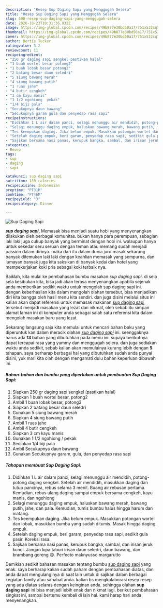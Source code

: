 ```yaml
---
description: "Resep Sup Daging Sapi yang Menggugah Selera"
title: "Resep Sup Daging Sapi yang Menggugah Selera"
slug: 690-resep-sup-daging-sapi-yang-menggugah-selera
date: 2020-10-23T10:31:36.832Z
image: https://img-global.cpcdn.com/recipes/49b877e30bd50a17/751x532cq70/sup-daging-sapi-foto-resep-utama.jpg
thumbnail: https://img-global.cpcdn.com/recipes/49b877e30bd50a17/751x532cq70/sup-daging-sapi-foto-resep-utama.jpg
cover: https://img-global.cpcdn.com/recipes/49b877e30bd50a17/751x532cq70/sup-daging-sapi-foto-resep-utama.jpg
author: Bertie Tucker
ratingvalue: 3.2
reviewcount: 11
recipeingredient:
- "250 gr daging sapi sengkel pastikan halal"
- "1 buah wortel besar potong2"
- "1 buah lobak besar potong2"
- "2 batang besar daun seledri"
- "5 siung bawang merah"
- "4 siung bawang putih"
- "1 ruas jahe"
- "4 butir cengkeh"
- "3 cm kayu manis"
- "1 1/2 ngohiong  pekak"
- "1/4 biji pala"
- "Secukupnya daun bawang"
- "Secukupnya garam gula dan penyedap rasa sapi"
recipeinstructions:
- "Didihkan 1 L air dalam panci, selagi menunggu air mendidih, potong-potong daging sengkel. Setelah air mendidih, masukkan daging dan tutup pancinya, rebus selama 3 menit. Buang air rebusan pertama. Kemudian, rebus ulang daging sampai empuk bersama cengkeh, kayu manis, dan ngohiong"
- "Selagi menunggu daging empuk, haluskan bawang merah, bawang putih, jahe, dan pala. Kemudian, tumis bumbu halus hingga harum dan matang."
- "Tes keempukan daging. Jika belum empuk. Masukkan potongan wortel dan lobak, masukkan bumbu yang sudah ditumis. Masak hingga daging empuk."
- "Setelah daging empuk, beri garam, penyedap rasa sapi, sedikit gula pasir. Koreksi rasa."
- "Sajikan bersama nasi panas, kerupuk bangka, sambal, dan irisan jeruk kunci. Jangan lupa taburi irisan daun seledri, daun bawang, dan brambang goreng 😋. Perfecto maknyusso margarutto"
categories:
- Resep
tags:
- sup
- daging
- sapi

katakunci: sup daging sapi 
nutrition: 130 calories
recipecuisine: Indonesian
preptime: "PT31M"
cooktime: "PT46M"
recipeyield: "3"
recipecategory: Dinner

---
```



![Sup Daging Sapi](https://img-global.cpcdn.com/recipes/49b877e30bd50a17/751x532cq70/sup-daging-sapi-foto-resep-utama.jpg)

<b><i>sup daging sapi</i></b>, Memasak bisa menjadi suatu hobi yang menyenangkan dilakukan oleh berbagai komunitas. bukan hanya para perempuan, sebagian laki laki juga cukup banyak yang berminat dengan hobi ini. walaupun hanya untuk sekedar seru seruan dengan teman atau memang sudah menjadi passion dalam dirinya. maka dari itu dalam dunia juru masak sekarang banyak ditemukan laki laki dengan keahlian memasak yang sempurna, dan lumayan banyak juga kita saksikan di banyak kedai dan hotel yang mempekerjakan koki pria sebagai koki terbaik nya.



Baiklah, kita mulai ke pembahasan bumbu masakan <i>sup daging sapi</i>. di sela sela kesibukan kita, bisa jadi akan terasa menyenangkan apabila sejenak anda memberikan sedikit waktu untuk mengolah sup daging sapi ini. dengan keberhasilan kita dalam mengolah olahan tersebut, bisa menjadikan diri kita bangga oleh hasil menu kita sendiri. dan juga disini melalui situs ini kalian akan dapat referensi untuk memasak makanan <u>sup daging sapi</u> tersebut menjadi masakan yang lezat dan nikmat, oleh sebab itu simpan alamat laman ini di komputer anda sebagai salah satu referensi kita dalam mengolah masakan baru yang lezat.


Sekarang langsung saja kita memulai untuk mencari bahan baku yang diperuntuk kan dalam meracik olahan <u><i>sup daging sapi</i></u> ini. seenggaknya harus ada <b>13</b> bahan yang dibutuhkan pada menu ini. supaya berikutnya dapat tercapai rasa yang yummy dan menggugah selera. dan juga sediakan waktu anda sedikit, sebab kalian akan memulainya kurang lebih dengan <b>5</b> tahapan. saya berharap berbagai hal yang dibutuhkan sudah anda punyai disini, yuk mari kita olah dengan mengamati dulu bahan keperluan dibawah ini.

<!--inarticleads1-->

##### Bahan-bahan dan bumbu yang diperlukan untuk pembuatan Sup Daging Sapi:

1. Siapkan 250 gr daging sapi sengkel (pastikan halal)
1. Siapkan 1 buah wortel besar, potong2
1. Ambil 1 buah lobak besar, potong2
1. Siapkan 2 batang besar daun seledri
1. Gunakan 5 siung bawang merah
1. Siapkan 4 siung bawang putih
1. Ambil 1 ruas jahe
1. Ambil 4 butir cengkeh
1. Siapkan 3 cm kayu manis
1. Gunakan 1 1/2 ngohiong / pekak
1. Sediakan 1/4 biji pala
1. Ambil Secukupnya daun bawang
1. Gunakan Secukupnya garam, gula, dan penyedap rasa sapi




<!--inarticleads2-->

##### Tahapan membuat Sup Daging Sapi:

1. Didihkan 1 L air dalam panci, selagi menunggu air mendidih, potong-potong daging sengkel. Setelah air mendidih, masukkan daging dan tutup pancinya, rebus selama 3 menit. Buang air rebusan pertama. Kemudian, rebus ulang daging sampai empuk bersama cengkeh, kayu manis, dan ngohiong
1. Selagi menunggu daging empuk, haluskan bawang merah, bawang putih, jahe, dan pala. Kemudian, tumis bumbu halus hingga harum dan matang.
1. Tes keempukan daging. Jika belum empuk. Masukkan potongan wortel dan lobak, masukkan bumbu yang sudah ditumis. Masak hingga daging empuk.
1. Setelah daging empuk, beri garam, penyedap rasa sapi, sedikit gula pasir. Koreksi rasa.
1. Sajikan bersama nasi panas, kerupuk bangka, sambal, dan irisan jeruk kunci. Jangan lupa taburi irisan daun seledri, daun bawang, dan brambang goreng 😋. Perfecto maknyusso margarutto




Demikian sedikit bahasan masakan tentang bumbu <u>sup daging sapi</u> yang enak. saya berharap kalian sudah paham dengan pembahasan diatas, dan anda dapat mengulanginya di saat lain untuk di sajikan dalam berbagai kegiatan family atau sahabat anda. kalian bs mengkolaborasi resep resep yang ada diatas selaras dengan keinginan anda, sehingga olahan <b>sup daging sapi</b> ini bisa menjadi lebih enak dan nikmat lagi. berikut pembahasan singkat ini, sampai bertemu kembali di lain hal. kami harap hari anda menyenangkan.
